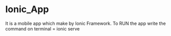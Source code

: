 # Ionic_App
It is a mobile app which make by Ionic Framework.
To RUN the app write the command on terminal = ionic serve

